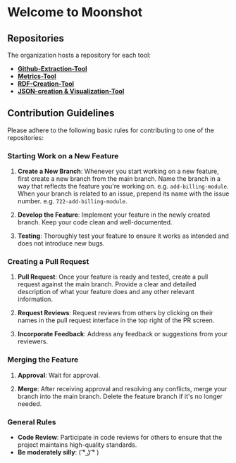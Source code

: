 # Welcome to Moonshot

## Repositories
The organization hosts a repository for each tool:

- **[Github-Extraction-Tool](https://github.com/Moonshot-SEP/Github-Extraction-Tool)**
- **[Metrics-Tool](https://github.com/Moonshot-SEP/Metrics-Tool)**
- **[RDF-Creation-Tool](https://github.com/Moonshot-SEP/AST-Creation-Tool)**
- **[JSON-creation & Visualization-Tool](https://github.com/Moonshot-SEP/Visualization-Tool)**

## Contribution Guidelines
Please adhere to the following basic rules for contributing to one of the repositories:

### Starting Work on a New Feature
1. **Create a New Branch**: Whenever you start working on a new feature, first create a new branch from the main branch. Name the branch in a way that reflects the feature you're working on. e.g. `add-billing-module`. When your branch is related to an issue, prepend its name with the issue number. e.g. `722-add-billing-module`. 

2. **Develop the Feature**: Implement your feature in the newly created branch. Keep your code clean and well-documented.

3. **Testing**: Thoroughly test your feature to ensure it works as intended and does not introduce new bugs.

### Creating a Pull Request
1. **Pull Request**: Once your feature is ready and tested, create a pull request against the main branch. Provide a clear and detailed description of what your feature does and any other relevant information.

2. **Request Reviews**: Request reviews from others by clicking on their names in the pull request interface in the top right of the PR screen.

3. **Incorporate Feedback**: Address any feedback or suggestions from your reviewers.

### Merging the Feature
1. **Approval**: Wait for approval.

2. **Merge**: After receiving approval and resolving any conflicts, merge your branch into the main branch. Delete the feature branch if it's no longer needed.

### General Rules
- **Code Review**: Participate in code reviews for others to ensure that the project maintains high-quality standards.
- **Be moderately silly**: ( ͡° ͜ʖ ͡° )


